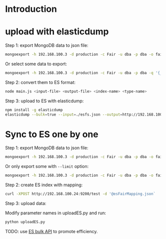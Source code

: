 # Introduction

# upload with elasticdump

Step 1: export MongoDB data to json file:

```bash
mongoexport -h 192.168.100.3 -d production -c Fair -u dba -p dba -o fairs.json --jsonArray
```

Or select some data to export:
```bash
mongoexport -h 192.168.100.3 -d production -c Fair -u dba -p dba -q '{_id: "9Jox43DBwBznf9t3X"}' -o afair.json --jsonArray
```

Step 2: convert them to ES format:

```bash
node main.js <input-file> <output-file> <index-name> <type-name>
```

Step 3: upload to ES with elasticdump:

```bash
npm install -g elasticdump
elasticdump --bulk=true --input=./esfs.json --output=http://192.168.100.24:9200/
```

# Sync to ES one by one

Step 1: export MongoDB data to json file:

```bash
mongoexport -h 192.168.100.3 -d production -c Fair -u dba -p dba -o fairs.json
```

Or only export some with `--limit` option:

```bash
mongoexport -h 192.168.100.3 -d production -c Fair -u dba -p dba -o fairs.json --limit 100
```

Step 2: create ES index with mapping:

```bash
curl -XPOST http://192.168.100.24:9200/test -d '@esFairMapping.json`
```

Step 3: upload data:

Modify parameter names in uploadES.py and run:

```bash
python uploadES.py
```

TODO: use [ES bulk API](https://www.elastic.co/guide/en/elasticsearch/reference/current/docs-bulk.html)
to promote efficiency.
